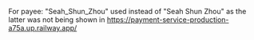 For payee: "Seah_Shun_Zhou" used instead of "Seah Shun Zhou" as the latter was not being shown in https://payment-service-production-a75a.up.railway.app/
